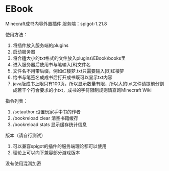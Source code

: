 # EBook
Minecraft成书内容外置插件
服务端：spigot-1.21.8

使用方法：
1. 将插件放入服务端的plugins
2. 启动服务器
3. 将合适大小的txt格式的文件放入plugins\EBook\books里
4. 进入服务器后使用书与笔输入[B]文件名
5. 文件名不用带后缀，例如红楼梦.txt只需要输入[B]红楼梦
6. 给书与笔签名成成书后打开成书既可以显示txt内容
7. java版成书上限只有100页，所以显示数量有限，所以大的txt文件请提前分割成若干个符合要求的小txt，成书的字符限制规则请查询Minecraft Wiki

指令列表：
1. /setauthor 设置玩家手中书的作者
2. /bookreload clear 清空书籍缓存
3. /bookreload stats 显示缓存统计信息

版本（请自行测试）
1. 可以兼容spigot的插件的服务端理论都可以使用
2. 理论上可以向下兼容部分游戏版本

没有使用混淆加密
